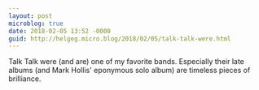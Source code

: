 ```yaml
---
layout: post
microblog: true
date: 2018-02-05 13:52 -0000
guid: http://helgeg.micro.blog/2018/02/05/talk-talk-were.html
---
```

Talk Talk were (and are) one of my favorite bands. Especially their late albums (and Mark Hollis' eponymous solo album) are timeless pieces of brilliance.
